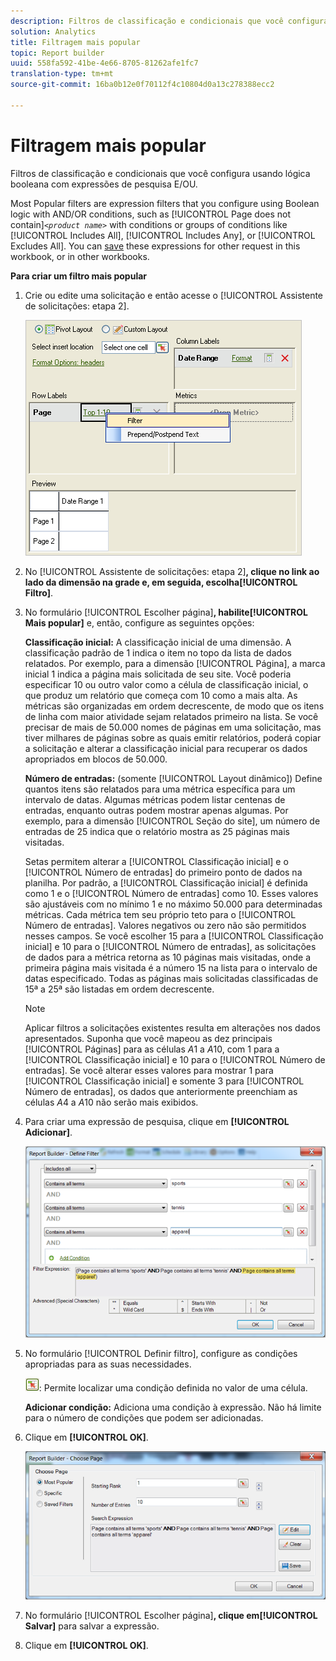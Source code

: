 ```yaml
---
description: Filtros de classificação e condicionais que você configura usando lógica booleana com expressões de pesquisa E/OU.
solution: Analytics
title: Filtragem mais popular
topic: Report builder
uuid: 558fa592-41be-4e66-8705-81262afe1fc7
translation-type: tm+mt
source-git-commit: 16ba0b12e0f70112f4c10804d0a13c278388ecc2

---
```



# Filtragem mais popular

Filtros de classificação e condicionais que você configura usando lógica booleana com expressões de pesquisa E/OU.

Most Popular filters are expression filters that you configure using Boolean logic with AND/OR conditions, such as [!UICONTROL Page does not contain]*`<product name>`* with conditions or groups of conditions like [!UICONTROL Includes All], [!UICONTROL Includes Any], or [!UICONTROL Excludes All]. You can [save](/help/analyze/report-builder/layout/c-filter-dimensions/saved-filters.md) these expressions for other request in this workbook, or in other workbooks.

**Para criar um filtro mais popular**

1. Crie ou edite uma solicitação e então acesse o [!UICONTROL Assistente de solicitações: etapa 2].

   ![Informações da etapa](assets/dimension_filter.png)

1. No [!UICONTROL Assistente de solicitações: etapa 2]**, clique no link ao lado da dimensão na grade e, em seguida, escolha[!UICONTROL Filtro]**.
1. No formulário [!UICONTROL Escolher página]**, habilite[!UICONTROL Mais popular]** e, então, configure as seguintes opções:

   **Classificação inicial:** A classificação inicial de uma dimensão. A classificação padrão de 1 indica o item no topo da lista de dados relatados. Por exemplo, para a dimensão [!UICONTROL Página], a marca inicial 1 indica a página mais solicitada de seu site. Você poderia especificar 10 ou outro valor como a célula de classificação inicial, o que produz um relatório que começa com 10 como a mais alta. As métricas são organizadas em ordem decrescente, de modo que os itens de linha com maior atividade sejam relatados primeiro na lista. Se você precisar de mais de 50.000 nomes de páginas em uma solicitação, mas tiver milhares de páginas sobre as quais emitir relatórios, poderá copiar a solicitação e alterar a classificação inicial para recuperar os dados apropriados em blocos de 50.000.

   **Número de entradas:** (somente [!UICONTROL Layout dinâmico]) Define quantos itens são relatados para uma métrica específica para um intervalo de datas. Algumas métricas podem listar centenas de entradas, enquanto outras podem mostrar apenas algumas. Por exemplo, para a dimensão [!UICONTROL Seção do site], um número de entradas de 25 indica que o relatório mostra as 25 páginas mais visitadas.

   Setas permitem alterar a [!UICONTROL Classificação inicial] e o [!UICONTROL Número de entradas] do primeiro ponto de dados na planilha. Por padrão, a [!UICONTROL Classificação inicial] é definida como 1 e o [!UICONTROL Número de entradas] como 10. Esses valores são ajustáveis com no mínimo 1 e no máximo 50.000 para determinadas métricas. Cada métrica tem seu próprio teto para o [!UICONTROL Número de entradas]. Valores negativos ou zero não são permitidos nesses campos. Se você escolher 15 para a [!UICONTROL Classificação inicial] e 10 para o [!UICONTROL Número de entradas], as solicitações de dados para a métrica retorna as 10 páginas mais visitadas, onde a primeira página mais visitada é a número 15 na lista para o intervalo de datas especificado. Todas as páginas mais solicitadas classificadas de 15ª a 25ª são listadas em ordem decrescente.

   >[!NOTE]
   >
   >Aplicar filtros a solicitações existentes resulta em alterações nos dados apresentados. Suponha que você mapeou as dez principais [!UICONTROL Páginas] para as células $A$1 a $A$10, com 1 para a [!UICONTROL Classificação inicial] e 10 para o [!UICONTROL Número de entradas]. Se você alterar esses valores para mostrar 1 para [!UICONTROL Classificação inicial] e somente 3 para [!UICONTROL Número de entradas], os dados que anteriormente preenchiam as células $A$4 a $A$10 não serão mais exibidos.

1. Para criar uma expressão de pesquisa, clique em **[!UICONTROL Adicionar]**.

   ![Informações da etapa](assets/expressions_define_filter.png)

1. No formulário [!UICONTROL Definir filtro], configure as condições apropriadas para as suas necessidades.

   ![select_cell_icon.png](assets/select_cell_icon.png): Permite localizar uma condição definida no valor de uma célula.

   **Adicionar condição:** Adiciona uma condição à expressão. Não há limite para o número de condições que podem ser adicionadas.

1. Clique em **[!UICONTROL OK]**.

   ![Informações da etapa](assets/choose_page_02.png)

1. No formulário [!UICONTROL Escolher página]**, clique em[!UICONTROL Salvar]** para salvar a expressão.
1. Clique em **[!UICONTROL OK]**.
